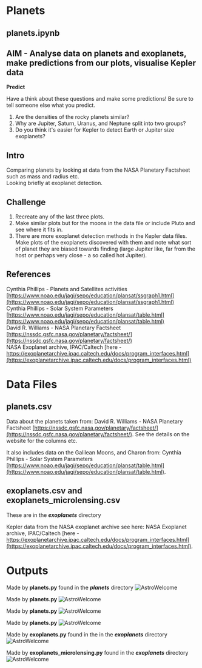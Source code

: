 # Planets

## planets.ipynb
## AIM - Analyse data on planets and exoplanets, make predictions from our plots, visualise Kepler data

**Predict**

Have a think about these questions and make some predictions! Be sure to tell someone else what you predict.

1) Are the densities of the rocky planets similar?  
2) Why are Jupiter, Saturn, Uranus, and Neptune split into two groups?  
3) Do you think it's easier for Kepler to detect Earth or Jupiter size exoplanets?

## Intro

Comparing planets by looking at data from the NASA Planetary Factsheet such as mass and radius etc.  
Looking briefly at exoplanet detection.

## Challenge

1) Recreate any of the last three plots.  
2) Make similar plots but for the moons in the data file or include Pluto and see where it fits in.  
3) There are more exoplanet detection methods in the Kepler data files. Make plots of the exoplanets discovered with them and note what sort of planet they are biased towards finding (large Jupiter like, far from the host or perhaps very close - a so called hot Jupiter).

## References

Cynthia Phillips - Planets and Satellites activities [https://www.noao.edu/jagi/sepo/education/plansat/ssgraph1.html](https://www.noao.edu/jagi/sepo/education/plansat/ssgraph1.html)    
Cynthia Phillips - Solar System Parameters [https://www.noao.edu/jagi/sepo/education/plansat/table.html](https://www.noao.edu/jagi/sepo/education/plansat/table.html)    
David R. Williams - NASA Planetary Factsheet [https://nssdc.gsfc.nasa.gov/planetary/factsheet/](https://nssdc.gsfc.nasa.gov/planetary/factsheet/)    
NASA Exoplanet archive, IPAC/Caltech [here - https://exoplanetarchive.ipac.caltech.edu/docs/program_interfaces.html](https://exoplanetarchive.ipac.caltech.edu/docs/program_interfaces.html)

# Data Files

## planets.csv

Data about the planets taken from: David R. Williams - NASA Planetary Factsheet [https://nssdc.gsfc.nasa.gov/planetary/factsheet/](https://nssdc.gsfc.nasa.gov/planetary/factsheet/). See the details on the website for the columns etc.

It also includes data on the Galilean Moons, and Charon from: Cynthia Phillips - Solar System Parameters [https://www.noao.edu/jagi/sepo/education/plansat/table.html](https://www.noao.edu/jagi/sepo/education/plansat/table.html).

## exoplanets.csv and exoplanets_microlensing.csv
These are in the ***exoplanets*** directory

Kepler data from the NASA exoplanet archive see here: NASA Exoplanet archive, IPAC/Caltech [here - https://exoplanetarchive.ipac.caltech.edu/docs/program_interfaces.html](https://exoplanetarchive.ipac.caltech.edu/docs/program_interfaces.html).

# Outputs

Made by **planets.py** found in the ***planets*** directory
![AstroWelcome](radius_vs_distance_planets.png)

Made by **planets.py**
![AstroWelcome](mass_vs_distance_planets.png)

Made by **planets.py**
![AstroWelcome](density_vs_distance_planets.png)

Made by **planets.py**
![AstroWelcome](density_vs_radius_planets.png)

Made by **exoplanets.py** found in the in the ***exoplanets*** directory
![AstroWelcome](radius_vs_distance_exoplanets.png)

Made by **exoplanets_microlensing.py** found in the ***exoplanets*** directory
![AstroWelcome](mass_vs_distance_exoplanets.png)